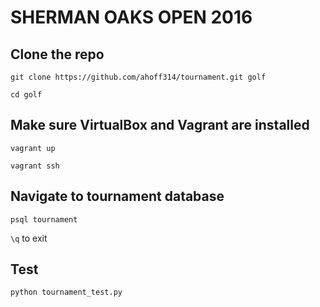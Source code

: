 # SHERMAN OAKS OPEN 2016

## Clone the repo

`git clone https://github.com/ahoff314/tournament.git golf`

`cd golf`

## Make sure VirtualBox and Vagrant are installed

`vagrant up`

`vagrant ssh`

## Navigate to tournament database

`psql tournament`

`\q` to exit

## Test

`python tournament_test.py`


